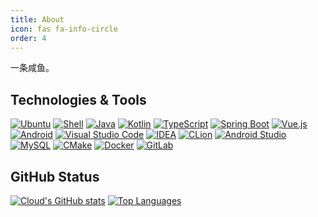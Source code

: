 ```yaml
---
title: About
icon: fas fa-info-circle
order: 4
---
```


一条咸鱼。

## Technologies & Tools

[![Ubuntu](https://img.shields.io/static/v1?style=flat-square&logo=Ubuntu&color=orange&label=OS&message=Ubuntu)](https://img.shields.io/static/v1?style=flat-square&logo=Ubuntu&color=orange&label=OS&message=Ubuntu)
[![Shell](https://img.shields.io/static/v1?style=flat-square&logo=GNUBash&color=4EAA25&label=Shell&message=Bash)](https://img.shields.io/static/v1?style=flat-square&logo=GNUBash&color=4EAA25&label=Shell&message=Bash)
[![Java](https://img.shields.io/static/v1?style=flat-square&logo=Java&color=4EAA25&label=Code&message=Java)](https://img.shields.io/static/v1?style=flat-square&logo=Java&color=4EAA25&label=Code&message=Java)
[![Kotlin](https://img.shields.io/static/v1?style=flat-square&logo=Kotlin&color=4EAA25&label=Code&message=Kotlin)](https://img.shields.io/static/v1?style=flat-square&logo=Kotlin&color=4EAA25&label=Code&message=Kotlin)
[![TypeScript](https://img.shields.io/static/v1?style=flat-square&logo=TypeScript&color=4EAA25&label=Code&message=TypeScript)](https://img.shields.io/static/v1?style=flat-square&logo=TypeScript&color=4EAA25&label=Code&message=TypeScript)
[![Spring Boot](https://img.shields.io/static/v1?style=flat-square&logo=SpringBoot&color=4EAA25&label=Code&message=Spring+Boot)](https://img.shields.io/static/v1?style=flat-square&logo=SpringBoot&color=4EAA25&label=Code&message=Spring+Boot)
[![Vue.js](https://img.shields.io/static/v1?style=flat-square&logo=Vue.js&color=4EAA25&label=Code&message=Vue.js)](https://img.shields.io/static/v1?style=flat-square&logo=Vue.js&color=4EAA25&label=Code&message=Vue.js)
[![Android](https://img.shields.io/static/v1?style=flat-square&logo=Android&color=4EAA25&label=Code&message=Android)](https://img.shields.io/static/v1?style=flat-square&logo=Android&color=4EAA25&label=Code&message=Android)
[![Visual Studio Code](https://img.shields.io/static/v1?style=flat-square&logo=VisualStudioCode&color=blueviolet&label=Editor&message=Visual+Studio+Code)](https://img.shields.io/static/v1?style=flat-square&logo=VisualStudioCode&color=blueviolet&label=Editor&message=Visual+Studio+Code)
[![IDEA](https://img.shields.io/static/v1?style=flat-square&logo=IntelliJIDEA&color=blueviolet&label=Editor&message=IntelliJ+IDEA)](https://img.shields.io/static/v1?style=flat-square&logo=IntelliJIDEA&color=blueviolet&label=Editor&message=IntelliJ+IDEA)
[![CLion](https://img.shields.io/static/v1?style=flat-square&logo=CLion&color=blueviolet&label=Editor&message=CLion)](https://img.shields.io/static/v1?style=flat-square&logo=CLion&color=blueviolet&label=Editor&message=CLion)
[![Android Studio](https://img.shields.io/static/v1?style=flat-square&logo=AndroidStudio&color=blueviolet&label=Editor&message=Android+Studio)](https://img.shields.io/static/v1?style=flat-square&logo=AndroidStudio&color=blueviolet&label=Editor&message=Android+Studio)
[![MySQL](https://img.shields.io/static/v1?style=flat-square&logo=MySQL&color=blue&label=Tools&message=MySQL)](https://img.shields.io/static/v1?style=flat-square&logo=MySQL&color=blue&label=Tools&message=MySQL)
[![CMake](https://img.shields.io/static/v1?style=flat-square&logo=Cmake&color=blue&label=Tools&message=CMake)](https://img.shields.io/static/v1?style=flat-square&logo=Cmake&color=blue&label=Tools&message=CMake)
[![Docker](https://img.shields.io/static/v1?style=flat-square&logo=Docker&color=blue&label=Tools&message=Docker)](https://img.shields.io/static/v1?style=flat-square&logo=Docker&color=blue&label=Tools&message=Docker)
[![GitLab](https://img.shields.io/static/v1?style=flat-square&logo=GitLab&color=blue&label=Tools&message=GitLab)](https://img.shields.io/static/v1?style=flat-square&logo=GitLab&color=blue&label=Tools&message=GitLab)

## GitHub Status

[![Cloud's GitHub stats](https://github-readme-stats.vercel.app/api?username=imcloudfloating&show_icons=true&locale=cn&hide=prs&include_all_commits=true&hide_border=true&theme=dark)](https://github-readme-stats.vercel.app/api?username=imcloudfloating&show_icons=true&locale=cn&hide=prs&include_all_commits=true&hide_border=true&theme=dark)
[![Top Languages](https://github-readme-stats.vercel.app/api/top-langs/?username=imcloudfloating&layout=compact&locale=cn&hide_border=true&theme=dark)](https://github-readme-stats.vercel.app/api/top-langs/?username=imcloudfloating&layout=compact&locale=cn&hide_border=true&theme=dark)